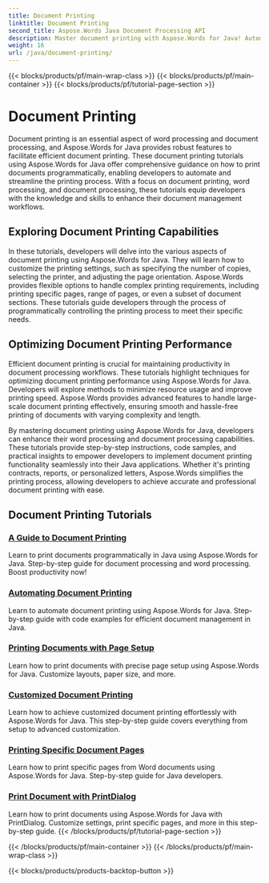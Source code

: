```yaml
---
title: Document Printing
linktitle: Document Printing
second_title: Aspose.Words Java Document Processing API
description: Master document printing with Aspose.Words for Java! Automate printing settings, optimize performance, and achieve professional results effortlessly.
weight: 16
url: /java/document-printing/
---
```


{{< blocks/products/pf/main-wrap-class >}}
{{< blocks/products/pf/main-container >}}
{{< blocks/products/pf/tutorial-page-section >}}

# Document Printing


Document printing is an essential aspect of word processing and document processing, and Aspose.Words for Java provides robust features to facilitate efficient document printing. These document printing tutorials using Aspose.Words for Java offer comprehensive guidance on how to print documents programmatically, enabling developers to automate and streamline the printing process. With a focus on document printing, word processing, and document processing, these tutorials equip developers with the knowledge and skills to enhance their document management workflows.

## Exploring Document Printing Capabilities

In these tutorials, developers will delve into the various aspects of document printing using Aspose.Words for Java. They will learn how to customize the printing settings, such as specifying the number of copies, selecting the printer, and adjusting the page orientation. Aspose.Words provides flexible options to handle complex printing requirements, including printing specific pages, range of pages, or even a subset of document sections. These tutorials guide developers through the process of programmatically controlling the printing process to meet their specific needs.

## Optimizing Document Printing Performance

Efficient document printing is crucial for maintaining productivity in document processing workflows. These tutorials highlight techniques for optimizing document printing performance using Aspose.Words for Java. Developers will explore methods to minimize resource usage and improve printing speed. Aspose.Words provides advanced features to handle large-scale document printing effectively, ensuring smooth and hassle-free printing of documents with varying complexity and length.

By mastering document printing using Aspose.Words for Java, developers can enhance their word processing and document processing capabilities. These tutorials provide step-by-step instructions, code samples, and practical insights to empower developers to implement document printing functionality seamlessly into their Java applications. Whether it's printing contracts, reports, or personalized letters, Aspose.Words simplifies the printing process, allowing developers to achieve accurate and professional document printing with ease.

## Document Printing Tutorials

### [A Guide to Document Printing](./guide-to-document-printing/)
Learn to print documents programmatically in Java using Aspose.Words for Java. Step-by-step guide for document processing and word processing. Boost productivity now!
### [Automating Document Printing](./automating-document-printing/)
Learn to automate document printing using Aspose.Words for Java. Step-by-step guide with code examples for efficient document management in Java.
### [Printing Documents with Page Setup](./printing-documents-page-setup/)
Learn how to print documents with precise page setup using Aspose.Words for Java. Customize layouts, paper size, and more.
### [Customized Document Printing](./customized-document-printing/)
Learn how to achieve customized document printing effortlessly with Aspose.Words for Java. This step-by-step guide covers everything from setup to advanced customization.
### [Printing Specific Document Pages](./printing-specific-document-pages/)
Learn how to print specific pages from Word documents using Aspose.Words for Java. Step-by-step guide for Java developers.
### [Print Document with PrintDialog](./print-document-printdialog/)
Learn how to print documents using Aspose.Words for Java with PrintDialog. Customize settings, print specific pages, and more in this step-by-step guide.
{{< /blocks/products/pf/tutorial-page-section >}}

{{< /blocks/products/pf/main-container >}}
{{< /blocks/products/pf/main-wrap-class >}}

{{< blocks/products/products-backtop-button >}}
